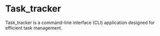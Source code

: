 # Task_tracker
Task_tracker is a command-line interface (CLI) application designed for efficient task management.
